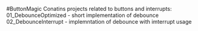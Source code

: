 #ButtonMagic
Conatins projects related to buttons and interrupts:
01_DebounceOptimized - short implementation of debounce
02_DebounceInterrupt - implemntation of debounce with imterrupt usage

